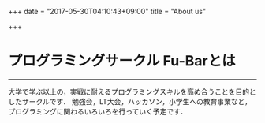 +++
date = "2017-05-30T04:10:43+09:00"
title = "About us"

+++

# プログラミングサークル Fu-Barとは
<hr />

大学で学ぶ以上の，実戦に耐えるプログラミングスキルを高め合うことを目的としたサークルです．
勉強会，LT大会，ハッカソン，小学生への教育事業など，プログラミングに関わるいろいろを行っていく予定です．

<object data="/image/flyer/flyer.pdf" type="application/pdf" ></object>
